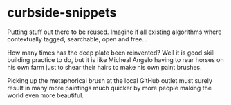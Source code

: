 curbside-snippets
=================

Putting stuff out there to be reused. Imagine if all existing algorithms where contextually tagged, searchable, open and free...

How many times has the deep plate been reinvented? Well it is good skill building practice to do, but it is like Micheal Angelo having to rear horses on his own farm just to shear their hairs to make his own paint brushes.

Picking up the metaphorical brush at the local GitHub outlet must surely result in many more paintings much quicker by more people making the world even more beautiful.
